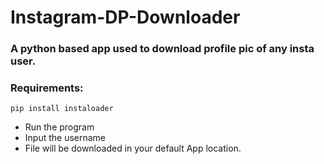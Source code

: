 # Instagram-DP-Downloader

### A python based app used to download profile pic of any insta user.


### Requirements:

```
pip install instaloader
```

-  Run the program 
- Input the username
- File will be downloaded in your default App location.

